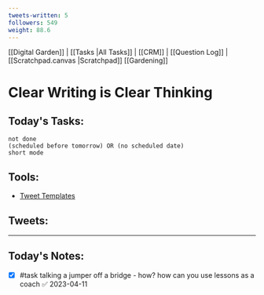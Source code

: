 ```yaml
---
tweets-written: 5
followers: 549
weight: 88.6
---
```

[[Digital Garden]] | [[Tasks |All Tasks]] | [[CRM]] | [[Question Log]] | [[Scratchpad.canvas |Scratchpad]]
[[Gardening]]

# Clear Writing is Clear Thinking

## Today's Tasks:
```tasks
not done
(scheduled before tomorrow) OR (no scheduled date)
short mode
```

## Tools:
- [Tweet Templates](https://www.notion.so/100-Tweet-Templates-with-Examples-fbdcc37fc2e04447ac452d310094e9d1)

## Tweets:


---
## Today's Notes:

- [x] #task talking a jumper off a bridge - how? how can you use lessons as a coach ✅ 2023-04-11
